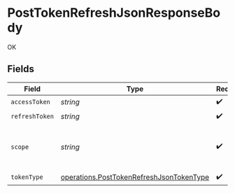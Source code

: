 # PostTokenRefreshJsonResponseBody

OK


## Fields

| Field                                                                                                       | Type                                                                                                        | Required                                                                                                    | Description                                                                                                 |
| ----------------------------------------------------------------------------------------------------------- | ----------------------------------------------------------------------------------------------------------- | ----------------------------------------------------------------------------------------------------------- | ----------------------------------------------------------------------------------------------------------- |
| `accessToken`                                                                                               | *string*                                                                                                    | :heavy_check_mark:                                                                                          | N/A                                                                                                         |
| `refreshToken`                                                                                              | *string*                                                                                                    | :heavy_check_mark:                                                                                          | N/A                                                                                                         |
| `scope`                                                                                                     | *string*                                                                                                    | :heavy_check_mark:                                                                                          | space separated list of granted scopes<br/>                                                                 |
| `tokenType`                                                                                                 | [operations.PostTokenRefreshJsonTokenType](../../../sdk/models/operations/posttokenrefreshjsontokentype.md) | :heavy_check_mark:                                                                                          | N/A                                                                                                         |